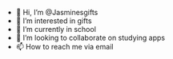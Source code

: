 - 👋 Hi, I’m @Jasminesgifts
- 👀 I’m interested in gifts
- 🌱 I’m currently in school
- 💞️ I’m looking to collaborate on studying apps
- 📫 How to reach me via email

<!---
Jasminesgifts/Jasminesgifts is a ✨ special ✨ repository because its `README.md` (this file) appears on your GitHub profile.
You can click the Preview link to take a look at your changes.
--->
